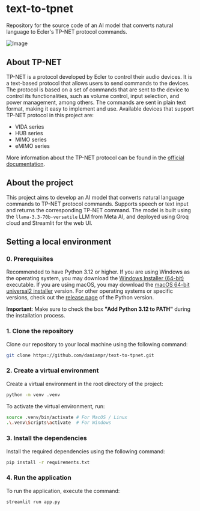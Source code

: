 # text-to-tpnet
Repository for the source code of an AI model that converts natural language to Ecler's TP-NET protocol commands.

![Image](https://github.com/user-attachments/assets/37507d9c-6dfa-42e2-8392-fd08f16a54cb)

## About TP-NET
TP-NET is a protocol developed by Ecler to control their audio devices. It is a text-based protocol that allows users to send commands to the devices. The protocol is based on a set of commands that are sent to the device to control its functionalities, such as volume control, input selection, and power management, among others. The commands are sent in plain text format, making it easy to implement and use.
Available devices that support TP-NET protocol in this project are:
- VIDA series
- HUB series
- MIMO series
- eMIMO series

More information about the TP-NET protocol can be found in the [official documentation](https://media.ecler.com/1702317974-ecler-tp-net-protocol-en.pdf).

## About the project
This project aims to develop an AI model that converts natural language commands to TP-NET protocol commands. Supports speech or text input and returns the corresponding TP-NET command. The model is built using the `llama-3.3-70b-versatile` LLM from Meta AI, and deployed using Groq cloud and Streamlit for the web UI. 


## Setting a local environment

### 0. Prerequisites

Recommended to have Python 3.12 or higher. If you are using Windows as the operating system, you may download the [Windows Installer (64-bit)](https://www.python.org/ftp/python/3.12.6/python-3.12.6-amd64.exe) executable. If you are using macOS, you may download the [macOS 64-bit universal2 installer](https://www.python.org/ftp/python/3.12.6/python-3.12.6-macos11.pkg) version. For other operating systems or specific versions, check out the [release page](https://www.python.org/downloads/release/python-3126/) of the Python version.


**Important**: Make sure to check the box **"Add Python 3.12 to PATH"** during the installation process.


### 1. Clone the repository
Clone our repository to your local machine using the following command:
```bash
git clone https://github.com/daniampr/text-to-tpnet.git
```

### 2. Create a virtual environment
Create a virtual environment in the root directory of the project:
```bash
python -m venv .venv
```
To activate the virtual environment, run:
```bash
source .venv/bin/activate # For MacOS / Linux
.\.venv\Scripts\activate  # For Windows
```

### 3. Install the dependencies
Install the required dependencies using the following command:
```bash
pip install -r requirements.txt
```

### 4. Run the application
To run the application, execute the command:
```bash
streamlit run app.py
```
